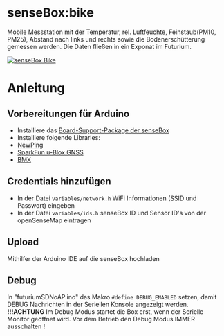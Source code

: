 # senseBox:bike 
Mobile Messstation mit der Temperatur, rel. Luftfeuchte, Feinstaub(PM10, PM25), Abstand nach links und rechts sowie die Bodenerschütterung gemessen werden. Die Daten fließen in ein Exponat im Futurium. 


[![senseBox Bike](https://raw.githubusercontent.com/sensebox/senseBox-bike-Arduino/main/senseBox_bike.png "senseBox Bike")](https://raw.githubusercontent.com/sensebox/senseBox-bike-Arduino/main/senseBox_bike.png "senseBox Bike")


# Anleitung 
## Vorbereitungen für Arduino 
 - Installiere das [Board-Support-Package der senseBox](https://docs.sensebox.de/arduino/board-support-package-installieren/ "Board-Support-Package der senseBxo") 
 - Installiere folgende Libraries: 
  - [NewPing](http://https://www.arduino.cc/reference/en/libraries/newping "NewPing")
  - [SparkFun u-Blox GNSS](https://www.arduino.cc/reference/en/libraries/sparkfun-u-blox-gnss-arduino-library/tp:// "SparkFun u-Blox GNSS")
  - [BMX](https://github.com/sensebox/BMX)
  
## Credentials hinzufügen 
 - In der Datei `variables/network.h` WiFi Informationen (SSID und Passwort) eingeben 
 - In der Datei `variables/ids.h` senseBox ID und Sensor ID's von der openSenseMap eintragen 

## Upload
Mithilfer der Arduino IDE auf die senseBox hochladen 

## Debug 

In "futuriumSDNoAP.ino" das Makro `#define DEBUG_ENABLED` setzen, damit DEBUG Nachrichten in der Seriellen Konsole angezeigt werden. <b>!!!ACHTUNG</b> Im Debug Modus startet die Box erst, wenn der Serielle Monitor geöffnet wird. Vor dem Betrieb den Debug Modus IMMER ausschalten !

